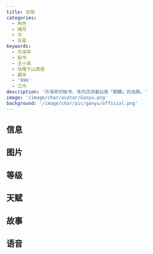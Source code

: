 ```yaml
---
title: 甘雨
categories:
  - 角色
  - 璃月
  - 冰
  - 五星
keywords:
  - 月海亭
  - 秘书
  - 王小美
  - 咕噜下山真君
  - 椰羊
  - '996'
  - 工作
description: '月海亭的秘书，体内流淌着仙兽「麒麟」的血脉。'
image: '/image/char/avatar/Ganyu.png'
background: '/image/char/pic/ganyu/official.png'
---
```


## 信息

<char-card name="ganyu"/>

## 图片

<char-image name="ganyu"/>

## 等级

<char-level name="ganyu"/>

## 天赋

<char-talent name="ganyu"/>

## 故事

<char-story name="ganyu"/>

## 语音

<char-voice name="ganyu"/>
